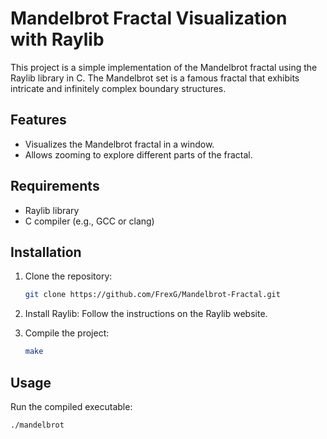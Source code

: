 # Mandelbrot Fractal Visualization with Raylib

This project is a simple implementation of the Mandelbrot fractal using the Raylib library in C.
The Mandelbrot set is a famous fractal that exhibits intricate and infinitely complex boundary structures.

## Features

- Visualizes the Mandelbrot fractal in a window.
- Allows zooming to explore different parts of the fractal.

## Requirements

- Raylib library
- C compiler (e.g., GCC or clang)

## Installation

1. Clone the repository:
    ```sh
    git clone https://github.com/FrexG/Mandelbrot-Fractal.git
    ```

2. Install Raylib:
    Follow the instructions on the Raylib website.

3. Compile the project:
    ```sh
    make
    ```

## Usage

Run the compiled executable:
```sh
./mandelbrot
```

